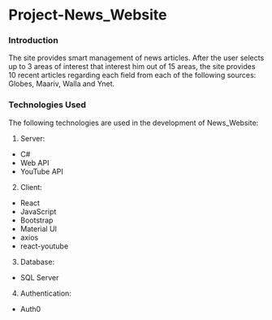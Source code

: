 # **Project-News_Website**

### **Introduction**

The site provides smart management of news articles.
After the user selects up to 3 areas of interest that interest him out of 15 areas,
the site provides 10 recent articles regarding each field from each of the following sources: Globes, Maariv, Walla and Ynet.

### **Technologies Used**

The following technologies are used in the development of News_Website:

1. Server:

- C#
- Web API
- YouTube API

2. Client:

- React
- JavaScript
- Bootstrap
- Material UI
- axios
- react-youtube

3. Database:

- SQL Server

4. Authentication:

- Auth0
